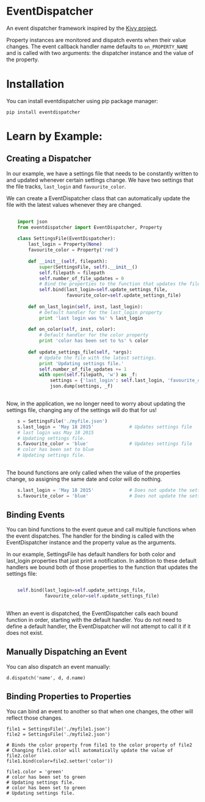EventDispatcher
===============

An event dispatcher framework inspired by the [Kivy project](http://kivy.org/#home).
 
Property instances are monitored and dispatch events when their value changes. The event callback handler name defaults to `on_PROPERTY_NAME` and is
called with two arguments: the dispatcher instance and the value of the property.

Installation
==================

You can install eventdispatcher using pip package manager:

    pip install eventdispatcher

    
Learn by Example:
================

Creating a Dispatcher
---------------------

In our example, we have a settings file that needs to be constantly written to and updated whenever certain settings 
change. We have two settings that the file tracks, `last_login` and `favourite_color`. 

We can create a EventDispatcher class that can automatically update the file with the latest values whenever they are changed.

```python
    
    import json
    from eventdispatcher import EventDispatcher, Property
    
    class SettingsFile(EventDispatcher):
        last_login = Property(None)
        favourite_color = Property('red')
    
        def __init__(self, filepath):
            super(SettingsFile, self).__init__()
            self.filepath = filepath
            self.number_of_file_updates = 0
            # Bind the properties to the function that updates the file
            self.bind(last_login=self.update_settings_file,
                      favourite_color=self.update_settings_file)
    
        def on_last_login(self, inst, last_login):
            # Default handler for the last_login property
            print 'last login was %s' % last_login
    
        def on_color(self, inst, color):
            # Default handler for the color property
            print 'color has been set to %s' % color
    
        def update_settings_file(self, *args):
            # Update the file with the latest settings.
            print 'Updating settings file.'
            self.number_of_file_updates += 1
            with open(self.filepath, 'w') as _f:
                settings = {'last_login': self.last_login, 'favourite_color': self.favourite_color}
                json.dump(settings, _f)
                
```

Now, in the application, we no longer need to worry about updating the settings file, changing any of the settings will 
do that for us!

```python
    s = SettingsFile('./myfile.json')
    s.last_login = 'May 18 2015'             # Updates settings file
    # last login was May 18 2015
    # Updating settings file.
    s.favourite_color = 'blue'               # Updates settings file
    # color has been set to blue
    # Updating settings file.  
      
```

The bound functions are only called when the value of the properties change, so assigning the same date and color will do nothing.

```python
    s.last_login = 'May 18 2015'             # Does not update the settings file
    s.favourite_color = 'blue'               # Does not update the settings file  
```
    
Binding Events
--------------

You can bind functions to the event queue and call multiple functions when the event dispatches. The handler for the 
binding is called with the EventDispatcher instance and the property value as the arguments. 

In our example, SettingsFile has default handlers for both color and last_login properties that just print a notification.
In addition to these default handlers we bound both of those properties to the function that updates the settings file:

```python

    self.bind(last_login=self.update_settings_file,
              favourite_color=self.update_settings_file)
              
```
    
When an event is dispatched, the EventDispatcher calls each bound function in order, starting with the default handler.
You do not need to define a default handler, the EventDispatcher will not attempt to call it if it does not exist.
    
    
Manually Dispatching an Event
-----------------------------
You can also dispatch an event manually:

    d.dispatch('name', d, d.name)
    
    
Binding Properties to Properties
--------------------------------

You can bind an event to another so that when one changes, the other will reflect those changes.
        
    file1 = SettingsFile('./myfile1.json')
    file2 = SettingsFile('./myfile2.json')
       
    # Binds the color property from file1 to the color property of file2
    # Changing file1.color will automatically update the value of file2.color
    file1.bind(color=file2.setter('color'))     
    
    file1.color = 'green'
    # color has been set to green       
    # Updating settings file.
    # color has been set to green
    # Updating settings file.

    
    
    
